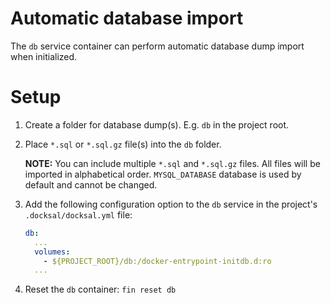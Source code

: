 # Automatic database import

The `db` service container can perform automatic database dump import when initialized.

# Setup

1) Create a folder for database dump(s). E.g. `db` in the project root.

2) Place `*.sql` or `*.sql.gz` file(s) into the `db` folder.

    **NOTE:** You can include multiple `*.sql` and `*.sql.gz` files.
    All files will be imported in alphabetical order.
    `MYSQL_DATABASE` database is used by default and cannot be changed.

3) Add the following configuration option to the `db` service in the project's `.docksal/docksal.yml` file:

    ```yml
    db:
      ...
      volumes:
        - ${PROJECT_ROOT}/db:/docker-entrypoint-initdb.d:ro
      ...
    ```

4) Reset the `db` container: `fin reset db`
